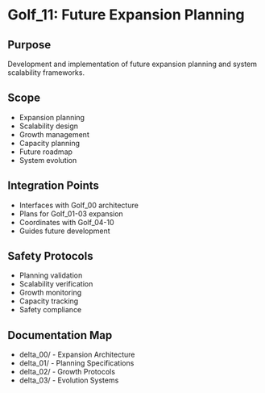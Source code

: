 # Golf_11: Future Expansion Planning

## Purpose

Development and implementation of future expansion planning and system scalability frameworks.

## Scope

- Expansion planning
- Scalability design
- Growth management
- Capacity planning
- Future roadmap
- System evolution

## Integration Points

- Interfaces with Golf_00 architecture
- Plans for Golf_01-03 expansion
- Coordinates with Golf_04-10
- Guides future development

## Safety Protocols

- Planning validation
- Scalability verification
- Growth monitoring
- Capacity tracking
- Safety compliance

## Documentation Map

- delta_00/ - Expansion Architecture
- delta_01/ - Planning Specifications
- delta_02/ - Growth Protocols
- delta_03/ - Evolution Systems
